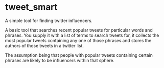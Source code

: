 # tweet_smart
A simple tool for finding twitter influencers.

A basic tool that searches recent popular tweets for particular words and phrases. 
You supply it with a list of terms to search tweets for, it collects the most popular tweets containing any one of those phrases 
and stores the authors of those tweets in a twitter list. 

The assumption being that people with popular tweets containing certain phrases are likely to be influencers within that sphere. 


